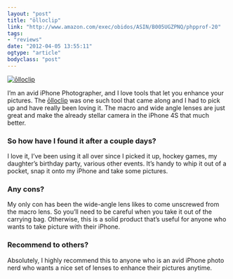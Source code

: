 ```yaml
---
layout: "post"
title: "ōlloclip"
link: "http://www.amazon.com/exec/obidos/ASIN/B005UGZPNQ/phpprof-20"
tags: 
- "reviews"
date: "2012-04-05 13:55:11"
ogtype: "article"
bodyclass: "post"
---
```


[![ōlloclip](http://cdn.rogerstringer.com/media/olloclip-3-in-1-iphone-lens.png)](http://www.amazon.com/exec/obidos/ASIN/B005UGZPNQ/phpprof-20)

I’m an avid iPhone Photographer, and I love tools that let you enhance your pictures. The [ōlloclip](http://www.amazon.com/exec/obidos/ASIN/B005UGZPNQ/phpprof-20) was one such tool that came along and I had to pick up and have really been loving it. The macro and wide angle lenses are just great and make the already stellar camera in the iPhone 4S that much better.

### So how have I found it after a couple days?

I love it, I’ve been using it all over since I picked it up, hockey games, my daughter’s birthday party, various other events. It’s handy to whip it out of a pocket, snap it onto my iPhone and take some pictures.

### Any cons?

My only con has been the wide-angle lens likes to come unscrewed from the macro lens. So you’ll need to be careful when you take it out of the carrying bag. Otherwise, this is a solid product that’s useful for anyone who wants to take picture with their iPhone.

### Recommend to others?

Absolutely, I highly recommend this to anyone who is an avid iPhone photo nerd who wants a nice set of lenses to enhance their pictures anytime.
